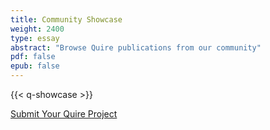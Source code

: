 ```yaml
---
title: Community Showcase
weight: 2400
type: essay
abstract: "Browse Quire publications from our community"
pdf: false
epub: false
---
```


{{< q-showcase >}}

<div class="action-button">

[Submit Your Quire Project](https://docs.google.com/forms/d/1R3mOLgsJCw9vx7PQJlVy8w1TRwgxFMWUiOo8TtuSI_A/edit)

</div>
